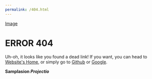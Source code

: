 ```yaml
---
permalink: /404.html
---
```

[Image](/404)
# ERROR 404
Uh-oh, it looks like you found a dead link! If you want, you can head to [Website's Home](https://samplasion.github.io), or simply go to [Github](https://github.com) or [Google](http://google.com).

**Samplasion _Projectio_**
